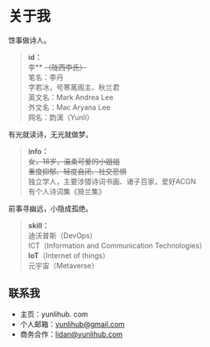 # 关于我

馀事做诗人。

> **id：**  
> 李** ~~（陇西李氏）~~  
> 笔名：李丹  
> 字若冰，号寒蓠阁主、秋兰君  
> 英文名：Mark Andrea Lee  
> 外文名：Mac Aryana Lee  
> 网名：韵漓（Yunli）  

有光就读诗，无光就做梦。

> **info：**  
> ~~女，18岁，温柔可爱的小姐姐~~  
> ~~重度抑郁、轻度自闭、社交恐惧~~  
> 独立学人，主要涉猎诗词书画、诸子百家，爱好ACGN  
> 有个人诗词集《猗兰集》  

前事寻幽远，小隐成孤绝。

> **skill：**  
> 迪沃普斯（DevOps）  
> ICT（Information and Communication Technologies）  
> **IoT**（Internet of things）  
> 元宇宙（Metaverse）  

## 联系我

- 主页：yunlihub. com
- 个人邮箱：yunlihub@gmail.com
- 商务合作：lidan@yunlihub.com